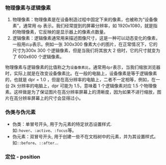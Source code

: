 ### 物理像素与逻辑像素[​](https://blog.zbwer.work/Notes/Interviews/HTML%E4%B8%8ECSS.html#%E7%89%A9%E7%90%86%E5%83%8F%E7%B4%A0%E4%B8%8E%E9%80%BB%E8%BE%91%E5%83%8F%E7%B4%A0)

1. 物理像素：物理像素是在设备制造过程中固定下来的像素，也被称为“设备像素”，通常用 `dp` 表示。我们经常提到的屏幕分辨率，如 1920x1080，就是指的物理像素，它反映的是显示器上的像素点数量。
2. 逻辑像素：逻辑像素通常用来描述图像尺寸，这是一种可以动态变化的像素，一般用`dip`表示。例如一张 300x300 像素大小的图片，在正常情况下，它的尺寸为300x 300 个逻辑像素，但是当我们将其放大 2 倍时，它的尺寸就变为了 600x600 个逻辑像素。

物理像素与逻辑像素的比值称之为`设备像素比`，通常用`dpr`表示，当我们缩放浏览器时，实际上就是在改变设备像素比。在一般的电脑上，设备像素是等于逻辑像素的，也就是 dpr = 1.0 ，但是在高分辨率的电脑上，二者不一定相等，例如，在一台 2k 分辨率的电脑上，dpr 可能为 1.5，意味着 1 个逻辑像素对应 1.5 个物理像素。这样做是为了保证图片在高分辨率屏幕上的清晰度，因为如果不进行缩放，图片在高分辨率屏幕上的尺寸会显得过小。


### 伪类与伪元素[​](https://blog.zbwer.work/Notes/Interviews/HTML%E4%B8%8ECSS.html#%E4%BC%AA%E7%B1%BB%E4%B8%8E%E4%BC%AA%E5%85%83%E7%B4%A0)

- 伪类：单冒号开头, 用于为元素的特定状态设置样式. 如`:hover`、`:active`、`:focus`等。
- 伪元素：双冒号开头, 用于创建一些不在文档树中的元素，并为其设置样式。如`::before`、`::after`...

### 定位 - position[​](https://blog.zbwer.work/Notes/Interviews/HTML%E4%B8%8ECSS.html#%E5%AE%9A%E4%BD%8D-position)
